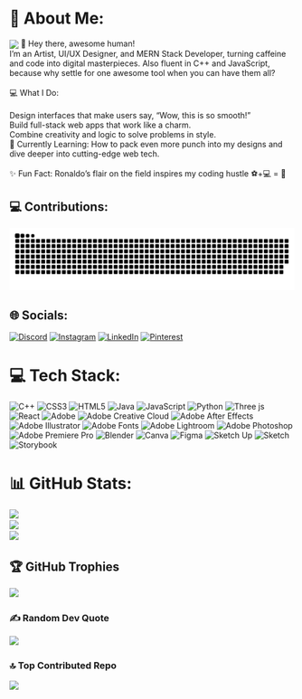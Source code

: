 # 💫 About Me:
<img align="center" height="150" src="https://media0.giphy.com/media/v1.Y2lkPTc5MGI3NjExeWJnc2F3NWZsNnJlaW12ZncybzI4Y3U3dWd1ZDRsYzkzbWltc3l1ZiZlcD12MV9pbnRlcm5hbF9naWZfYnlfaWQmY3Q9Zw/NTur7XlVDUdqM/giphy.webp"  />
👋 Hey there, awesome human!<br>I’m an Artist, UI/UX Designer, and MERN Stack Developer, turning caffeine and code into digital masterpieces. Also fluent in C++ and JavaScript, because why settle for one awesome tool when you can have them all?<br><br>💻 What I Do:<br><br>Design interfaces that make users say, “Wow, this is so smooth!”<br>Build full-stack web apps that work like a charm.<br>Combine creativity and logic to solve problems in style.<br>🌱 Currently Learning: How to pack even more punch into my designs and dive deeper into cutting-edge web tech.<br><br>✨ Fun Fact: Ronaldo’s flair on the field inspires my coding hustle ⚽+💻 = 🎉

## 💻 Contributions:
<picture align="center">
  <source media="(prefers-color-scheme: dark)" srcset="https://raw.githubusercontent.com/atharva15gupta/atharva15gupta/output/github-snake-dark.svg" />
  <source media="(prefers-color-scheme: light)" srcset="https://raw.githubusercontent.com/atharva15gupta/atharva15gupta/output/github-snake.svg" />
  <img alt="github-snake" src="https://raw.githubusercontent.com/atharva15gupta/atharva15gupta/output/github-snake.svg" />
</picture>

## 🌐 Socials:
[![Discord](https://img.shields.io/badge/Discord-%237289DA.svg?logo=discord&logoColor=white)](https://discord.gg/1117360541330055250) [![Instagram](https://img.shields.io/badge/Instagram-%23E4405F.svg?logo=Instagram&logoColor=white)](https://instagram.com/atharva_gupta_7) [![LinkedIn](https://img.shields.io/badge/LinkedIn-%230077B5.svg?logo=linkedin&logoColor=white)](https://linkedin.com/in/https://www.linkedin.com/in/atharva-gupta-71a016274/) [![Pinterest](https://img.shields.io/badge/Pinterest-%23E60023.svg?logo=Pinterest&logoColor=white)](https://pinterest.com/https://in.pinterest.com/atharva_gupta_7) 

# 💻 Tech Stack:
![C++](https://img.shields.io/badge/c++-%2300599C.svg?style=for-the-badge&logo=c%2B%2B&logoColor=white) ![CSS3](https://img.shields.io/badge/css3-%231572B6.svg?style=for-the-badge&logo=css3&logoColor=white) ![HTML5](https://img.shields.io/badge/html5-%23E34F26.svg?style=for-the-badge&logo=html5&logoColor=white) ![Java](https://img.shields.io/badge/java-%23ED8B00.svg?style=for-the-badge&logo=openjdk&logoColor=white) ![JavaScript](https://img.shields.io/badge/javascript-%23323330.svg?style=for-the-badge&logo=javascript&logoColor=%23F7DF1E) ![Python](https://img.shields.io/badge/python-3670A0?style=for-the-badge&logo=python&logoColor=ffdd54) ![Three js](https://img.shields.io/badge/threejs-black?style=for-the-badge&logo=three.js&logoColor=white) ![React](https://img.shields.io/badge/react-%2320232a.svg?style=for-the-badge&logo=react&logoColor=%2361DAFB) ![Adobe](https://img.shields.io/badge/adobe-%23FF0000.svg?style=for-the-badge&logo=adobe&logoColor=white) ![Adobe Creative Cloud](https://img.shields.io/badge/Adobe%20Creative%20Cloud-DA1F26.svg?style=for-the-badge&logo=Adobe%20Creative%20Cloud&logoColor=white) ![Adobe After Effects](https://img.shields.io/badge/Adobe%20After%20Effects-9999FF.svg?style=for-the-badge&logo=Adobe%20After%20Effects&logoColor=white) ![Adobe Illustrator](https://img.shields.io/badge/adobe%20illustrator-%23FF9A00.svg?style=for-the-badge&logo=adobe%20illustrator&logoColor=white) ![Adobe Fonts](https://img.shields.io/badge/Adobe%20Fonts-000B1D.svg?style=for-the-badge&logo=Adobe%20Fonts&logoColor=white) ![Adobe Lightroom](https://img.shields.io/badge/Adobe%20Lightroom-31A8FF.svg?style=for-the-badge&logo=Adobe%20Lightroom&logoColor=white) ![Adobe Photoshop](https://img.shields.io/badge/adobe%20photoshop-%2331A8FF.svg?style=for-the-badge&logo=adobe%20photoshop&logoColor=white) ![Adobe Premiere Pro](https://img.shields.io/badge/Adobe%20Premiere%20Pro-9999FF.svg?style=for-the-badge&logo=Adobe%20Premiere%20Pro&logoColor=white) ![Blender](https://img.shields.io/badge/blender-%23F5792A.svg?style=for-the-badge&logo=blender&logoColor=white) ![Canva](https://img.shields.io/badge/Canva-%2300C4CC.svg?style=for-the-badge&logo=Canva&logoColor=white) ![Figma](https://img.shields.io/badge/figma-%23F24E1E.svg?style=for-the-badge&logo=figma&logoColor=white) ![Sketch Up](https://img.shields.io/badge/SketchUp-005F9E?style=for-the-badge&logo=sketchup&logoColor=white) ![Sketch](https://img.shields.io/badge/Sketch-FFB387?style=for-the-badge&logo=sketch&logoColor=black) ![Storybook](https://img.shields.io/badge/-Storybook-FF4785?style=for-the-badge&logo=storybook&logoColor=white)
# 📊 GitHub Stats:
![](https://github-readme-stats.vercel.app/api?username=atharva15gupta&theme=dark&hide_border=false&include_all_commits=true&count_private=true)<br/>
![](https://github-readme-streak-stats.herokuapp.com/?user=atharva15gupta&theme=dark&hide_border=false)<br/>
![](https://github-readme-stats.vercel.app/api/top-langs/?username=atharva15gupta&theme=dark&hide_border=false&include_all_commits=true&count_private=true&layout=compact)

## 🏆 GitHub Trophies
![](https://github-profile-trophy.vercel.app/?username=atharva15gupta&theme=dracula&no-frame=false&no-bg=true&margin-w=4)

### ✍️ Random Dev Quote
![](https://quotes-github-readme.vercel.app/api?type=horizontal&theme=dark)

### 🔝 Top Contributed Repo
![](https://github-contributor-stats.vercel.app/api?username=atharva15gupta&limit=5&theme=dark&combine_all_yearly_contributions=true)

<!-- Proudly created with GPRM ( https://gprm.itsvg.in ) -->





<!-- Proudly created with GPRM ( https://gprm.itsvg.in ) -->
